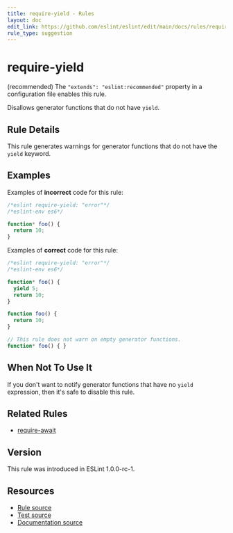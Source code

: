 ```yaml
---
title: require-yield - Rules
layout: doc
edit_link: https://github.com/eslint/eslint/edit/main/docs/rules/require-yield.md
rule_type: suggestion
---
```

<!-- Note: No pull requests accepted for this file. See README.md in the root directory for details. -->

# require-yield

(recommended) The `"extends": "eslint:recommended"` property in a configuration file enables this rule.

Disallows generator functions that do not have `yield`.

## Rule Details

This rule generates warnings for generator functions that do not have the `yield` keyword.

## Examples

Examples of **incorrect** code for this rule:

```js
/*eslint require-yield: "error"*/
/*eslint-env es6*/

function* foo() {
  return 10;
}
```

Examples of **correct** code for this rule:

```js
/*eslint require-yield: "error"*/
/*eslint-env es6*/

function* foo() {
  yield 5;
  return 10;
}

function foo() {
  return 10;
}

// This rule does not warn on empty generator functions.
function* foo() { }
```

## When Not To Use It

If you don't want to notify generator functions that have no `yield` expression, then it's safe to disable this rule.

## Related Rules

* [require-await](require-await)

## Version

This rule was introduced in ESLint 1.0.0-rc-1.

## Resources

* [Rule source](https://github.com/eslint/eslint/tree/HEAD/lib/rules/require-yield.js)
* [Test source](https://github.com/eslint/eslint/tree/HEAD/tests/lib/rules/require-yield.js)
* [Documentation source](https://github.com/eslint/eslint/tree/HEAD/docs/rules/require-yield.md)
